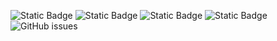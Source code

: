 ![Static Badge](https://img.shields.io/badge/blacklists-60-000000) ![Static Badge](https://img.shields.io/badge/blacklisted-2822260-cc0000) ![Static Badge](https://img.shields.io/badge/whitelisted-2249-00CC00) ![Static Badge](https://img.shields.io/badge/streaming_blacklist-28107-000000) ![GitHub issues](https://img.shields.io/github/issues/fabriziosalmi/blacklists)
